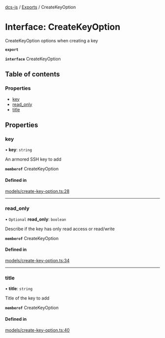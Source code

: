 [dcs-js](../README.md) / [Exports](../modules.md) / CreateKeyOption

# Interface: CreateKeyOption

CreateKeyOption options when creating a key

**`export`**

**`interface`** CreateKeyOption

## Table of contents

### Properties

- [key](CreateKeyOption.md#key)
- [read\_only](CreateKeyOption.md#read_only)
- [title](CreateKeyOption.md#title)

## Properties

### <a id="key" name="key"></a> key

• **key**: `string`

An armored SSH key to add

**`memberof`** CreateKeyOption

#### Defined in

[models/create-key-option.ts:28](https://github.com/unfoldingWord/dcs-js/blob/dd84989/models/create-key-option.ts#L28)

___

### <a id="read_only" name="read_only"></a> read\_only

• `Optional` **read\_only**: `boolean`

Describe if the key has only read access or read/write

**`memberof`** CreateKeyOption

#### Defined in

[models/create-key-option.ts:34](https://github.com/unfoldingWord/dcs-js/blob/dd84989/models/create-key-option.ts#L34)

___

### <a id="title" name="title"></a> title

• **title**: `string`

Title of the key to add

**`memberof`** CreateKeyOption

#### Defined in

[models/create-key-option.ts:40](https://github.com/unfoldingWord/dcs-js/blob/dd84989/models/create-key-option.ts#L40)
